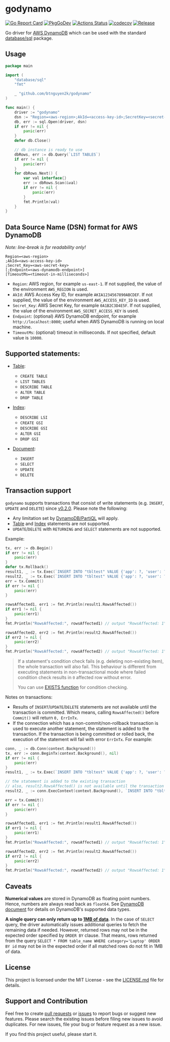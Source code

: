 # godynamo

[![Go Report Card](https://goreportcard.com/badge/github.com/btnguyen2k/godynamo)](https://goreportcard.com/report/github.com/btnguyen2k/godynamo)
[![PkgGoDev](https://pkg.go.dev/badge/github.com/btnguyen2k/godynamo)](https://pkg.go.dev/github.com/btnguyen2k/godynamo)
[![Actions Status](https://github.com/btnguyen2k/godynamo/workflows/godynamo/badge.svg)](https://github.com/btnguyen2k/godynamo/actions)
[![codecov](https://codecov.io/gh/btnguyen2k/godynamo/branch/main/graph/badge.svg)](https://codecov.io/gh/btnguyen2k/godynamo)
[![Release](https://img.shields.io/github/release/btnguyen2k/godynamo.svg?style=flat-square)](RELEASE-NOTES.md)

Go driver for [AWS DynamoDB](https://aws.amazon.com/dynamodb/) which can be used with the standard [database/sql](https://golang.org/pkg/database/sql/) package.

## Usage

```go
package main

import (
	"database/sql"
	"fmt"

	_ "github.com/btnguyen2k/godynamo"
)

func main() {
	driver := "godynamo"
	dsn := "Region=<aws-region>;AkId=<access-key-id>;SecretKey=<secret-key>"
	db, err := sql.Open(driver, dsn)
	if err != nil {
		panic(err)
	}
	defer db.Close()

	// db instance is ready to use 
	dbRows, err := db.Query(`LIST TABLES`)
	if err != nil {
		panic(err)
	}
	for dbRows.Next() {
		var val interface{}
		err := dbRows.Scan(&val)
		if err != nil {
			panic(err)
		}
		fmt.Println(val)
	}
}
```

## Data Source Name (DSN) format for AWS DynamoDB

_Note: line-break is for readability only!_

```connection
Region=<aws-region>
;AkId=<aws-access-key-id>
;Secret_Key=<aws-secret-key>
[;Endpoint=<aws-dynamodb-endpoint>]
[TimeoutMs=<timeout-in-milliseconds>]
```

- `Region`: AWS region, for example `us-east-1`. If not supplied, the value of the environment `AWS_REGION` is used.
- `AkId`: AWS Access Key ID, for example `AKIA1234567890ABCDEF`. If not supplied, the value of the environment `AWS_ACCESS_KEY_ID` is used.
- `Secret_Key`: AWS Secret Key, for example `0A1B2C3D4E5F`. If not supplied, the value of the environment `AWS_SECRET_ACCESS_KEY` is used.
- `Endpoint`: (optional) AWS DynamoDB endpoint, for example `http://localhost:8000`; useful when AWS DynamoDB is running on local machine.
- `TimeoutMs`: (optional) timeout in milliseconds. If not specified, default value is `10000`.

## Supported statements:

- [Table](SQL_TABLE.md):
  - `CREATE TABLE`
  - `LIST TABLES`
  - `DESCRIBE TABLE`
  - `ALTER TABLE`
  - `DROP TABLE`

- [Index](SQL_INDEX.md):
  - `DESCRIBE LSI`
  - `CREATE GSI`
  - `DESCRIBE GSI`
  - `ALTER GSI`
  - `DROP GSI`

- [Document](SQL_DOCUMENT.md):
  - `INSERT`
  - `SELECT`
  - `UPDATE`
  - `DELETE`

## Transaction support

`godynamo` supports transactions that consist of write statements (e.g. `INSERT`, `UPDATE` and `DELETE`) since [v0.2.0](RELEASE-NOTES.md). Please note the following:

- Any limitation set by [DynamoDB/PartiQL](https://docs.aws.amazon.com/amazondynamodb/latest/developerguide/ql-reference.multiplestatements.transactions.html) will apply.
- [Table](SQL_TABLE.md) and [Index](SQL_INDEX.md) statements are not supported.
- `UPDATE`/`DELETE` with `RETURNING` and `SELECT` statements are not supported.

Example:
```go
tx, err := db.Begin()
if err != nil {
	panic(err)
}
defer tx.Rollback()
result1, _ := tx.Exec(`INSERT INTO "tbltest" VALUE {'app': ?, 'user': ?, 'active': ?}`, "app0", "user1", true)
result2, _ := tx.Exec(`INSERT INTO "tbltest" VALUE {'app': ?, 'user': ?, 'duration': ?}`, "app0", "user2", 1.23)
err = tx.Commit()
if err != nil {
	panic(err)
}

rowsAffected1, err1 := fmt.Println(result1.RowsAffected())
if err1 != nil {
	panic(err1)
}
fmt.Println("RowsAffected:", rowsAffected1) // output "RowsAffected: 1"

rowsAffected2, err2 := fmt.Println(result2.RowsAffected())
if err2 != nil {
	panic(err2)
}
fmt.Println("RowsAffected:", rowsAffected2) // output "RowsAffected: 1"
```

> If a statement's condition check fails (e.g. deleting non-existing item), the whole transaction will also fail. This behaviour is different from executing statements in non-transactional mode where failed condition check results in `0` affected row without error.
>
> You can use [EXISTS function](https://docs.aws.amazon.com/amazondynamodb/latest/developerguide/ql-functions.exists.html) for condition checking.

Notes on transactions:

- Results of `INSERT`/`UPDATE`/`DELETE` statements are not available until the transaction is committed. Which means, calling
`RowsAffected()` before `Commit()` will return `0, ErrInTx`.
- If the connection which has a non-commit/non-rollback transaction is used to execute another statement, the statement is 
added to the transaction. If the transaction is being committed or rolled back, the execution of the statement will fail
with error `ErrInTx`. For example:

```go
conn, _ := db.Conn(context.Background())
tx, err := conn.BeginTx(context.Background(), nil)
if err != nil {
	panic(err)
}
result1, _ := tx.Exec(`INSERT INTO "tbltest" VALUE {'app': ?, 'user': ?, 'active': ?}`, "app0", "user1", true)

// the statement is added to the existing transaction
// also, result2.RowsAffected() is not available until the transaction is committed
result2, _ := conn.ExecContext(context.Background(), `INSERT INTO "tbltest" VALUE {'app': ?, 'user': ?, 'duration': ?}`, "app0", "user2", 1.23)

err = tx.Commit()
if err != nil {
	panic(err)
}

rowsAffected1, err1 := fmt.Println(result1.RowsAffected())
if err1 != nil {
	panic(err1)
}
fmt.Println("RowsAffected:", rowsAffected1) // output "RowsAffected: 1"

rowsAffected2, err2 := fmt.Println(result2.RowsAffected())
if err2 != nil {
	panic(err2)
}
fmt.Println("RowsAffected:", rowsAffected2) // output "RowsAffected: 1"
```

## Caveats

**Numerical values** are stored in DynamoDB as floating point numbers. Hence, numbers are always read back as `float64`. 
See [DynamoDB document](https://docs.aws.amazon.com/amazondynamodb/latest/developerguide/HowItWorks.NamingRulesDataTypes.html#HowItWorks.DataTypes) for details on DynamoDB's supported data types.

**A single query can only return up to [1MB of data](https://docs.aws.amazon.com/amazondynamodb/latest/developerguide/Query.Pagination.html)**.
In the case of `SELECT` query, the driver automatically issues additional queries to fetch the remaining data if needed.
However, returned rows may not be in the expected order specified by `ORDER BY` clause. 
That means, rows returned from the query `SELECT * FROM table_name WHERE category='Laptop' ORDER BY id` may not be in
the expected order if all matched rows do not fit in 1MB of data.

## License

This project is licensed under the MIT License - see the [LICENSE.md](LICENSE.md) file for details.

## Support and Contribution

Feel free to create [pull requests](https://github.com/btnguyen2k/godynamo/pulls) or [issues](https://github.com/btnguyen2k/godynamo/issues) to report bugs or suggest new features.
Please search the existing issues before filing new issues to avoid duplicates. For new issues, file your bug or feature request as a new issue.

If you find this project useful, please start it.
